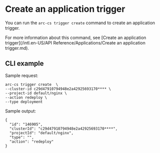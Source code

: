 # Create an application trigger

You can run the `arc-cs trigger create` command to create an application trigger.

For more information about this command, see [Create an application trigger](/intl.en-US/API Reference/Applications/Create an application trigger.md).

## CLI example

Sample request:

```
arc-cs trigger create  \
--cluster-id c29d47910794948e2a42925693170**** \
--project-id default/nginx \
--action redeploy \
--type deployment
```

Sample output:

```
{
  "id": "146905",
  "clusterId": "c29d47910794948e2a42925693170****",
  "projectId": "default/nginx",
  "type": "",
  "action": "redeploy"
}
```

